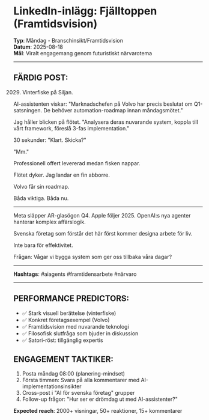 # LinkedIn-inlägg: Fjälltoppen (Framtidsvision)

**Typ**: Måndag - Branschinsikt/Framtidsvision  
**Datum**: 2025-08-18  
**Mål**: Viralt engagemang genom futuristiskt närvarotema  

---

## FÄRDIG POST:

2029. Vinterfiske på Siljan.

AI-assistenten viskar: "Marknadschefen på Volvo har precis beslutat om Q1-satsningen. De behöver automation-roadmap innan måndagsmötet."

Jag håller blicken på flötet. "Analysera deras nuvarande system, koppla till vårt framework, föreslå 3-fas implementation."

30 sekunder: "Klart. Skicka?"

"Mm."

Professionell offert levererad medan fisken nappar.

Flötet dyker. Jag landar en fin abborre.

Volvo får sin roadmap.

Båda viktiga. Båda nu.

---

Meta släpper AR-glasögon Q4. Apple följer 2025. OpenAI:s nya agenter hanterar komplex affärslogik.

Svenska företag som förstår det här först kommer designa arbete för liv.

Inte bara för effektivitet.

Frågan: Vågar vi bygga system som ger oss tillbaka våra dagar?

---

**Hashtags**: #aiagents #framtidensarbete #närvaro

---

## PERFORMANCE PREDICTORS:
- ✅ Stark visuell berättelse (vinterfiske)
- ✅ Konkret företagsexempel (Volvo)
- ✅ Framtidsvision med nuvarande teknologi
- ✅ Filosofisk slutfråga som bjuder in diskussion
- ✅ Satori-röst: tillgänglig expertis

## ENGAGEMENT TAKTIKER:
1. Posta måndag 08:00 (planering-mindset)
2. Första timmen: Svara på alla kommentarer med AI-implementationsinsikter
3. Cross-post i "AI för svenska företag" grupper
4. Follow-up frågor: "Hur ser er drömdag ut med AI-assistenter?"

**Expected reach**: 2000+ visningar, 50+ reaktioner, 15+ kommentarer
